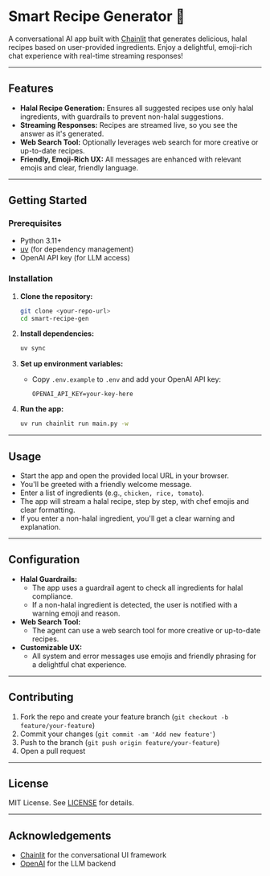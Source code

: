 # Smart Recipe Generator 🍳

A conversational AI app built with [Chainlit](https://www.chainlit.io/) that generates delicious, halal recipes based on user-provided ingredients. Enjoy a delightful, emoji-rich chat experience with real-time streaming responses!

---

## Features

- **Halal Recipe Generation:** Ensures all suggested recipes use only halal ingredients, with guardrails to prevent non-halal suggestions.
- **Streaming Responses:** Recipes are streamed live, so you see the answer as it's generated.
- **Web Search Tool:** Optionally leverages web search for more creative or up-to-date recipes.
- **Friendly, Emoji-Rich UX:** All messages are enhanced with relevant emojis and clear, friendly language.

---

## Getting Started

### Prerequisites

- Python 3.11+
- [uv](https://github.com/astral-sh/uv) (for dependency management)
- OpenAI API key (for LLM access)

### Installation

1. **Clone the repository:**

   ```sh
   git clone <your-repo-url>
   cd smart-recipe-gen
   ```

2. **Install dependencies:**

   ```sh
   uv sync
   ```

3. **Set up environment variables:**

   - Copy `.env.example` to `.env` and add your OpenAI API key:
     ```env
     OPENAI_API_KEY=your-key-here
     ```

4. **Run the app:**
   ```sh
   uv run chainlit run main.py -w
   ```

---

## Usage

- Start the app and open the provided local URL in your browser.
- You'll be greeted with a friendly welcome message.
- Enter a list of ingredients (e.g., `chicken, rice, tomato`).
- The app will stream a halal recipe, step by step, with chef emojis and clear formatting.
- If you enter a non-halal ingredient, you'll get a clear warning and explanation.

---

## Configuration

- **Halal Guardrails:**
  - The app uses a guardrail agent to check all ingredients for halal compliance.
  - If a non-halal ingredient is detected, the user is notified with a warning emoji and reason.
- **Web Search Tool:**
  - The agent can use a web search tool for more creative or up-to-date recipes.
- **Customizable UX:**
  - All system and error messages use emojis and friendly phrasing for a delightful chat experience.

---

## Contributing

1. Fork the repo and create your feature branch (`git checkout -b feature/your-feature`)
2. Commit your changes (`git commit -am 'Add new feature'`)
3. Push to the branch (`git push origin feature/your-feature`)
4. Open a pull request

---

## License

MIT License. See [LICENSE](LICENSE) for details.

---

## Acknowledgements

- [Chainlit](https://www.chainlit.io/) for the conversational UI framework
- [OpenAI](https://openai.com/) for the LLM backend
